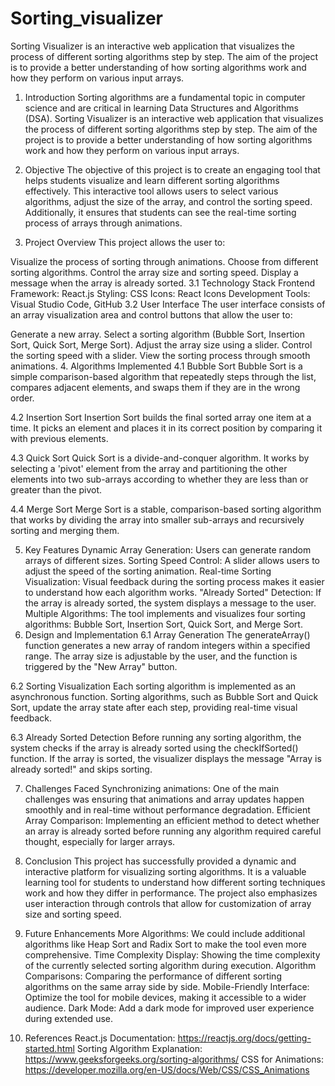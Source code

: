 # Sorting_visualizer
Sorting Visualizer is an interactive web application that visualizes the process of different sorting algorithms step by step. The aim of the project is to provide a better understanding of how sorting algorithms work and how they perform on various input arrays.
1. Introduction
Sorting algorithms are a fundamental topic in computer science and are critical in learning Data Structures and Algorithms (DSA). Sorting Visualizer is an interactive web application that visualizes the process of different sorting algorithms step by step. The aim of the project is to provide a better understanding of how sorting algorithms work and how they perform on various input arrays.

2. Objective
The objective of this project is to create an engaging tool that helps students visualize and learn different sorting algorithms effectively. This interactive tool allows users to select various algorithms, adjust the size of the array, and control the sorting speed. Additionally, it ensures that students can see the real-time sorting process of arrays through animations.

3. Project Overview
This project allows the user to:

Visualize the process of sorting through animations.
Choose from different sorting algorithms.
Control the array size and sorting speed.
Display a message when the array is already sorted.
3.1 Technology Stack
Frontend Framework: React.js
Styling: CSS
Icons: React Icons
Development Tools: Visual Studio Code, GitHub
3.2 User Interface
The user interface consists of an array visualization area and control buttons that allow the user to:

Generate a new array.
Select a sorting algorithm (Bubble Sort, Insertion Sort, Quick Sort, Merge Sort).
Adjust the array size using a slider.
Control the sorting speed with a slider.
View the sorting process through smooth animations.
4. Algorithms Implemented
4.1 Bubble Sort
Bubble Sort is a simple comparison-based algorithm that repeatedly steps through the list, compares adjacent elements, and swaps them if they are in the wrong order.

4.2 Insertion Sort
Insertion Sort builds the final sorted array one item at a time. It picks an element and places it in its correct position by comparing it with previous elements.

4.3 Quick Sort
Quick Sort is a divide-and-conquer algorithm. It works by selecting a 'pivot' element from the array and partitioning the other elements into two sub-arrays according to whether they are less than or greater than the pivot.

4.4 Merge Sort
Merge Sort is a stable, comparison-based sorting algorithm that works by dividing the array into smaller sub-arrays and recursively sorting and merging them.

5. Key Features
Dynamic Array Generation: Users can generate random arrays of different sizes.
Sorting Speed Control: A slider allows users to adjust the speed of the sorting animation.
Real-time Sorting Visualization: Visual feedback during the sorting process makes it easier to understand how each algorithm works.
"Already Sorted" Detection: If the array is already sorted, the system displays a message to the user.
Multiple Algorithms: The tool implements and visualizes four sorting algorithms: Bubble Sort, Insertion Sort, Quick Sort, and Merge Sort.
6. Design and Implementation
6.1 Array Generation
The generateArray() function generates a new array of random integers within a specified range. The array size is adjustable by the user, and the function is triggered by the "New Array" button.

6.2 Sorting Visualization
Each sorting algorithm is implemented as an asynchronous function. Sorting algorithms, such as Bubble Sort and Quick Sort, update the array state after each step, providing real-time visual feedback.

6.3 Already Sorted Detection
Before running any sorting algorithm, the system checks if the array is already sorted using the checkIfSorted() function. If the array is sorted, the visualizer displays the message "Array is already sorted!" and skips sorting.

7. Challenges Faced
Synchronizing animations: One of the main challenges was ensuring that animations and array updates happen smoothly and in real-time without performance degradation.
Efficient Array Comparison: Implementing an efficient method to detect whether an array is already sorted before running any algorithm required careful thought, especially for larger arrays.
8. Conclusion
This project has successfully provided a dynamic and interactive platform for visualizing sorting algorithms. It is a valuable learning tool for students to understand how different sorting techniques work and how they differ in performance. The project also emphasizes user interaction through controls that allow for customization of array size and sorting speed.

9. Future Enhancements
More Algorithms: We could include additional algorithms like Heap Sort and Radix Sort to make the tool even more comprehensive.
Time Complexity Display: Showing the time complexity of the currently selected sorting algorithm during execution.
Algorithm Comparisons: Comparing the performance of different sorting algorithms on the same array side by side.
Mobile-Friendly Interface: Optimize the tool for mobile devices, making it accessible to a wider audience.
Dark Mode: Add a dark mode for improved user experience during extended use.
10. References
React.js Documentation: https://reactjs.org/docs/getting-started.html
Sorting Algorithm Explanation: https://www.geeksforgeeks.org/sorting-algorithms/
CSS for Animations: https://developer.mozilla.org/en-US/docs/Web/CSS/CSS_Animations
